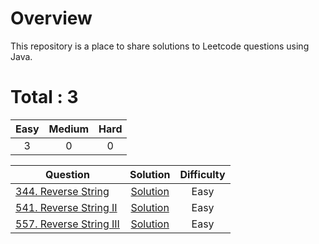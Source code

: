 # Overview

This repository is a place to share solutions to Leetcode questions using Java.


# Total : 3

| Easy | Medium | Hard |
|:----:|:------:|:----:|
|  3   |    0   |   0  |


| Question | Solution | Difficulty |
|------------------------------------------------------------------------------------------------------------------------------------------------------------|:---------------------------------------------------------------------------------------------------------------------------------:|:----------:|
| [344. Reverse String](https://leetcode.com/problems/reverse-string/) | [Solution](https://github.com/ezryn-zaharoff/leetcode-java/blob/master/java/Q344_reverse_string.java) | Easy |
| [541. Reverse String II](https://leetcode.com/problems/reverse-string-ii/) | [Solution](https://github.com/ezryn-zaharoff/leetcode-java/blob/master/java/Q344_reverse_string_ii.java) | Easy |
| [557. Reverse String III](https://leetcode.com/problems/reverse-string-iii/) | [Solution](https://github.com/ezryn-zaharoff/leetcode-java/blob/master/java/Q557_reverse_string_iii.java) | Easy |